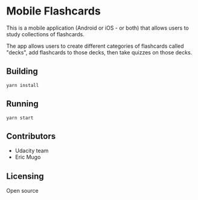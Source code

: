 # Mobile Flashcards
This is a mobile application (Android or iOS - or both) that allows users to study collections of flashcards. 

The app allows users to create different categories of flashcards called "decks", add flashcards to those decks, then take quizzes on those decks.

## Building
`yarn install`

## Running
`yarn start`

## Contributors
* Udacity team
* Eric Mugo

## Licensing
Open source

